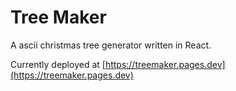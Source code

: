# Tree Maker

A ascii christmas tree generator written in React.

Currently deployed at [https://treemaker.pages.dev](https://treemaker.pages.dev)
